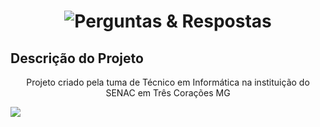 <h1 align="center">
    <img alt="Perguntas & Respostas" title="#PerguntasERespostas" src="https://user-images.githubusercontent.com/111750453/227932563-7505059e-d695-40a5-bc5d-60fab73ef9e9.png" />
</h1>

## Descrição do Projeto
<p align="center">Projeto criado pela tuma de Técnico em Informática na instituição do SENAC em Três Corações MG</p>

<img src="https://img.shields.io/static/v1?label=Blog&message=Rocketseat&color=7159c1&style=for-the-badge&logo=ghost"/>
